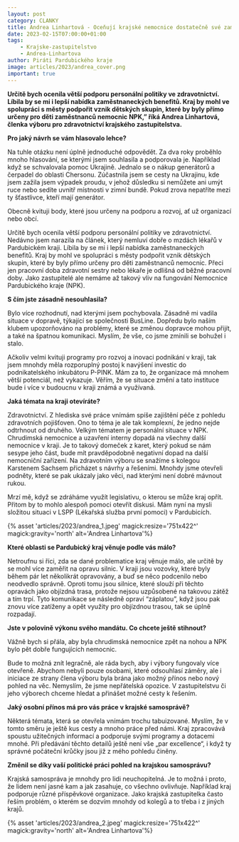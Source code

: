 ```yaml
---
layout: post
category: CLANKY
title: Andrea Linhartová - Oceňují krajské nemocnice dostatečně své zaměstnance?
date: 2023-02-15T07:00:00+01:00
tags: 
    - Krajske-zastupitelstvo
    - Andrea-Linhartova 
author: Piráti Pardubického kraje
image: articles/2023/andrea_cover.png
important: true
---
```



**Určitě bych ocenila větší podporu personální politiky ve zdravotnictví. Líbila by se mi i lepší nabídka zaměstnaneckých benefitů. Kraj by mohl ve spolupráci s městy podpořit vznik dětských skupin, které by byly přímo určeny pro děti zaměstnanců nemocnic NPK,” říká Andrea Linhartová, členka výboru pro zdravotnictví krajského zastupitelstva.**

  

**Pro jaký návrh se vám hlasovalo lehce?**

Na tuhle otázku není úplně jednoduché odpovědět. Za dva roky proběhlo mnoho hlasování, se kterými jsem souhlasila a podporovala je. Například když se schvalovala pomoc Ukrajině. Jednalo se o nákup generátorů a čerpadel do oblasti Chersonu. Zúčastnila jsem se cesty na Ukrajinu, kde jsem zažila jsem výpadek proudu, v jehož důsledku si nemůžete ani umýt ruce nebo sedíte uvnitř místnosti v zimní bundě. Pokud zrova nepatříte mezi ty šťastlivce, kteří mají generátor.

Obecně kvituji body, které jsou určeny na podporu a rozvoj, ať už organizací nebo obcí.

  

Určitě bych ocenila větší podporu personální politiky ve zdravotnictví. Nedávno jsem narazila na článek, který nemluví dobře o mzdách lékařů v Pardubickém kraji. Líbila by se mi i lepší nabídka zaměstnaneckých benefitů. Kraj by mohl ve spolupráci s městy podpořit vznik dětských skupin, které by byly přímo určeny pro děti zaměstnanců nemocnic. Přeci jen pracovní doba zdravotní sestry nebo lékaře je odlišná od běžné pracovní doby. Jako zastupitelé ale nemáme až takový vliv na fungování Nemocnice Pardubického kraje (NPK).

  

**S čím jste zásadně nesouhlasila?**

Bylo více rozhodnutí, nad kterými jsem pochybovala. Zásadně mi vadila situace v dopravě, týkající se společnosti BusLine. Dopředu bylo naším klubem upozorňováno na problémy, které se změnou dopravce mohou přijít, a také na špatnou komunikaci. Myslím, že vše, co jsme zmínili se bohužel i stalo.

  

Ačkoliv velmi kvituji programy pro rozvoj a inovaci podnikání v kraji, tak jsem mnohdy měla rozporuplný postoj k navýšení investic do podnikatelského inkubátoru P-PINK. Mám za to, že organizace má mnohem větší potenciál, než vykazuje. Věřím, že se situace změní a tato instituce bude i více v budoucnu v kraji známá a využívaná.

  

**Jaká témata na kraji otevíráte?**

Zdravotnictví. Z hlediska své práce vnímám spíše zajištění péče z pohledu zdravotních pojišťoven. Ono to téma je ale tak komplexní, že jedno nejde odtrhnout od druhého. Velkým tématem je personální situace v NPK. Chrudimská nemocnice a uzavření interny dopadá na všechny další nemocnice v kraji. Je to takový domeček z karet, který pokud se nám sesype jeho část, bude mít pravděpodobně negativní dopad na další nemocniční zařízení. Na zdravotním výboru se snažíme s kolegou Karstenem Sachsem přicházet s návrhy a řešeními. Mnohdy jsme otevřeli podněty, které se pak ukázaly jako věci, nad kterými není dobré mávnout rukou.

  

Mrzí mě, když se zdráháme využít legislativu, o kterou se může kraj opřít. Přitom by to mohlo alespoň pomoci otevřít diskusi. Mám nyní na mysli složitou situaci v LSPP (Lékařská služba první pomoci) v Pardubicích.


  {% asset 'articles/2023/andrea_1.jpeg' magick:resize='751x422^' magick:gravity='north' alt='Andrea Linhartova'%}


**Které oblasti se Pardubický kraj věnuje podle vás málo?**

Netroufnu si říci, zda se dané problematice kraj věnuje málo, ale určitě by se mohl více zaměřit na opravu silnic. V kraji jsou vozovky, které byly během pár let několikrát opravovány, a buď se něco podcenilo nebo neodvedlo správně. Oproti tomu jsou silnice, které slouží při těchto opravách jako objízdná trasa, protože nejsou uzpůsobené na takovou zátěž a tím trpí. Tyto komunikace se následně opraví “záplatou”, když jsou pak znovu více zatíženy a opět využity pro objízdnou trasou, tak se úplně rozpadají.

  

**Jste v polovině výkonu svého mandátu. Co chcete ještě stihnout?**

Vážně bych si přála, aby byla chrudimská nemocnice zpět na nohou a NPK bylo pět dobře fungujících nemocnic.

  

Bude to možná znít legračně, ale ráda bych, aby i výbory fungovaly více otevřeně. Abychom nebyli pouze osobami, které odsouhlasí záměry, ale i iniciace ze strany člena výboru byla brána jako možný přínos nebo nový pohled na věc. Nemyslím, že jsme nepřátelská opozice. V zastupitelstvu či jeho výborech chceme hledat a přinášet možné cesty k řešením.


**Jaký osobní přínos má pro vás práce v krajské samosprávě?**

Některá témata, která se otevřela vnímám trochu tabuizované. Myslím, že v tomto směru je ještě kus cesty a mnoho práce před námi. Kraj zpracovává spoustu užitečných informací a podporuje svými programy a dotacemi mnohé. Při předávání těchto detailů ještě není vše „par excellence“, i když ty správné počáteční krůčky jsou již z mého pohledu činěny.

  

**Změnil se díky vaší politické práci pohled na krajskou samosprávu?**

Krajská samospráva je mnohdy pro lidi neuchopitelná. Je to možná i proto, že lidem není jasné kam a jak zasahuje, co všechno ovlivňuje. Například kraj podporuje různé příspěvkové organizace. Jako krajská zastupitelka často řeším problém, o kterém se dozvím mnohdy od kolegů a to třeba i z jiných krajů.


  {% asset 'articles/2023/andrea_2.jpeg' magick:resize='751x422^' magick:gravity='north' alt='Andrea Linhartova'%}

